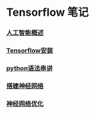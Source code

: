 # Tensorflow 笔记

### [人工智能概述](https://github.com/foochane/Tensorflow-Learning/blob/master/01%20%E7%AC%AC%E4%B8%80%E8%AE%B2%20%E4%BA%BA%E5%B7%A5%E6%99%BA%E8%83%BD%E6%A6%82%E8%BF%B0/%E4%BA%BA%E5%B7%A5%E6%99%BA%E8%83%BD%E6%A6%82%E8%BF%B0.md)
### [Tensorflow安装](https://github.com/foochane/Tensorflow-Learning/blob/master/01%20%E7%AC%AC%E4%B8%80%E8%AE%B2%20%E4%BA%BA%E5%B7%A5%E6%99%BA%E8%83%BD%E6%A6%82%E8%BF%B0/Tensorflow%E5%AE%89%E8%A3%85.md)
### [python语法串讲](https://github.com/foochane/Tensorflow-Learning/blob/master/02%20%E7%AC%AC%E4%BA%8C%E8%AE%B2%20Python%E8%AF%AD%E6%B3%95%E4%B8%B2%E8%AE%B2/python%E8%AF%AD%E6%B3%95.md)
### [搭建神经网络](https://github.com/foochane/Tensorflow-Learning/blob/master/03%20%E7%AC%AC%E4%B8%89%E8%AE%B2%20Tensorflow%E6%A1%86%E6%9E%B6/%E6%90%AD%E5%BB%BA%E7%A5%9E%E7%BB%8F%E7%BD%91%E7%BB%9C.md)
### [神经网络优化](https://github.com/foochane/Tensorflow-Learning/blob/master/04%20%E7%AC%AC%E5%9B%9B%E8%AE%B2%20%E7%A5%9E%E7%BB%8F%E7%BD%91%E7%BB%9C%E4%BC%98%E5%8C%96/%E7%A5%9E%E7%BB%8F%E7%BD%91%E7%BB%9C%E4%BC%98%E5%8C%96.png)
